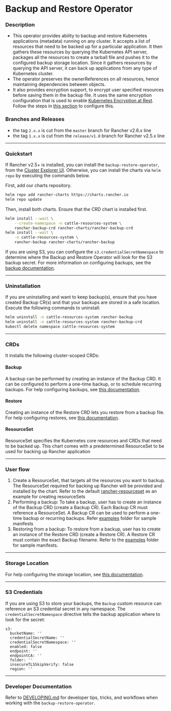 # Backup and Restore Operator

### Description

* This operator provides ability to backup and restore Kubernetes applications (metadata) running on any cluster. It accepts a list of resources that need to be backed up for a particular application. It then gathers these resources by querying the Kubernetes API server, packages all the resources to create a tarball file and pushes it to the configured backup storage location. Since it gathers resources by querying the API server, it can back up applications from any type of Kubernetes cluster.
* The operator preserves the ownerReferences on all resources, hence maintaining dependencies between objects.
* It also provides encryption support, to encrypt user specified resources before saving them in the backup file. It uses the same encryption configuration that is used to enable [Kubernetes Encryption at Rest](https://kubernetes.io/docs/tasks/administer-cluster/encrypt-data/). Follow the steps in [this section](https://rancher.com/docs/rancher/v2.6/en/backups/configuration/backup-config/#encryption) to configure this.


### Branches and Releases

*  the tag `2.x.x` is cut from the `master` branch for Rancher v2.6.x line
*  the tag `1.x.x` is cut from the `release/v1.0` branch for Rancher v2.5.x line
----

### Quickstart

If Rancher v2.5+ is installed, you can install the `backup-restore-operator`, from the [Cluster Explorer UI](https://rancher.com/docs/rancher/v2.6/en/backups/).
Otherwise, you can install the charts via `helm repo` by executing the commands below.

First, add our charts repository.

```bash
helm repo add rancher-charts https://charts.rancher.io
helm repo update
```

Then, install both charts.
Ensure that the CRD chart is installed first.

```bash
helm install --wait \
    --create-namespace -n cattle-resources-system \
    rancher-backup-crd rancher-charts/rancher-backup-crd
helm install --wait \
    -n cattle-resources-system \
    rancher-backup rancher-charts/rancher-backup
```

If you are using S3, you can configure the `s3.credentialSecretNamespace` to determine where the Backup and Restore Operator will look for the S3 backup secret. For more information on configuring backups, see the [backup documentation](https://rancher.com/docs/rancher/v2.6/en/backups/back-up-rancher/#2-perform-a-backup).

----

### Uninstallation

If you are uninstalling and want to keep backup(s), ensure that you have created Backup CR(s) and that your backups are stored in a safe location.
Execute the following commands to uninstall:

```bash
helm uninstall -n cattle-resources-system rancher-backup
helm uninstall -n cattle-resources-system rancher-backup-crd
kubectl delete namespace cattle-resources-system
```

----

### CRDs

It installs the following cluster-scoped CRDs:
#### Backup
  A backup can be performed by creating an instance of the Backup CRD. It can be configured to perform a one-time backup, or to schedule recurring backups. For help configuring backups, see [this documentation](https://rancher.com/docs/rancher/v2.6/en/backups/configuration/backup-config/).
#### Restore
  Creating an instance of the Restore CRD lets you restore from a backup file. For help configuring restores, see [this documentation](https://rancher.com/docs/rancher/v2.6/en/backups/configuration/restore-config/).
#### ResourceSet
  ResourceSet specifies the Kubernetes core resources and CRDs that need to be backed up. This chart comes with a predetermined ResourceSet to be used for backing up Rancher application

----

### User flow
1. Create a ResourceSet, that targets all the resources you want to backup. The ResourceSet required for backing up Rancher will be provided and installed by the chart. Refer to the default [rancher-resourceset](https://github.com/rancher/backup-restore-operator/blob/master/charts/rancher-backup/templates/rancher-resourceset.yaml) as an example for creating resourceSets
2. Performing a backup: To take a backup, user has to create an instance of the Backup CRD (create a Backup CR). Each Backup CR must reference a ResourceSet. A Backup CR can be used to perform a one-time backup or recurring backups. Refer [examples](https://github.com/rancher/backup-restore-operator/tree/master/examples) folder for sample manifests
3. Restoring from a backup: To restore from a backup, user has to create an instance of the Restore CRD (create a Restore CR). A Restore CR must contain the exact Backup filename. Refer to the [examples](https://github.com/rancher/backup-restore-operator/tree/master/examples) folder for sample manifests.

---
### Storage Location

For help configuring the storage location, see [this documentation](https://rancher.com/docs/rancher/v2.6/en/backups/configuration/storage-config/).

---

### S3 Credentials

If you are using S3 to store your backups, the `Backup` custom resource can reference an S3 credential secret in any namespace. The `credentialSecretNamespace` directive tells the backup application where to look for the secret:

```
s3:
  bucketName: ''
  credentialSecretName: ''
  credentialSecretNamespace: ''
  enabled: false
  endpoint: ''
  endpointCA: ''
  folder: ''
  insecureTLSSkipVerify: false
  region: ''
```

---

### Developer Documentation

Refer to [DEVELOPING.md](./DEVELOPING.md) for developer tips, tricks, and workflows when working with the `backup-restore-operator`.
